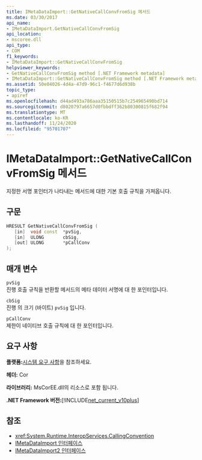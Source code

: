 ```yaml
---
title: IMetaDataImport::GetNativeCallConvFromSig 메서드
ms.date: 03/30/2017
api_name:
- IMetaDataImport.GetNativeCallConvFromSig
api_location:
- mscoree.dll
api_type:
- COM
f1_keywords:
- IMetaDataImport::GetNativeCallConvFromSig
helpviewer_keywords:
- GetNativeCallConvFromSig method [.NET Framework metadata]
- IMetaDataImport::GetNativeCallConvFromSig method [.NET Framework metadata]
ms.assetid: 50e04026-4d4a-47d9-96c1-f4677d6d938b
topic_type:
- apiref
ms.openlocfilehash: d44ad493a786aaa35150515b7c254965490bd714
ms.sourcegitcommit: d8020797a6657d0fbbdff362b80300815f682f94
ms.translationtype: MT
ms.contentlocale: ko-KR
ms.lasthandoff: 11/24/2020
ms.locfileid: "95701707"
---
```

# <a name="imetadataimportgetnativecallconvfromsig-method"></a>IMetaDataImport::GetNativeCallConvFromSig 메서드

지정한 서명 포인터가 나타내는 메서드에 대한 기본 호출 규칙을 가져옵니다.  
  
## <a name="syntax"></a>구문  
  
```cpp  
HRESULT GetNativeCallConvFromSig (  
   [in]  void const  *pvSig,  
   [in]  ULONG       cbSig,  
   [out] ULONG       *pCallConv  
);  
```  
  
## <a name="parameters"></a>매개 변수  

 `pvSig`  
 진행 호출 규칙을 반환할 메서드의 메타 데이터 서명에 대 한 포인터입니다.  
  
 `cbSig`  
 진행 의 크기 (바이트) `pvSig` 입니다.  
  
 `pCallConv`  
 제한이 네이티브 호출 규칙에 대 한 포인터입니다.  
  
## <a name="requirements"></a>요구 사항  

 **플랫폼:**[시스템 요구 사항](../../get-started/system-requirements.md)을 참조하세요.  
  
 **헤더:** Cor  
  
 **라이브러리:** MsCorEE.dll의 리소스로 포함 됩니다.  
  
 **.NET Framework 버전:**[!INCLUDE[net_current_v10plus](../../../../includes/net-current-v10plus-md.md)]  
  
## <a name="see-also"></a>참조

- <xref:System.Runtime.InteropServices.CallingConvention>
- [IMetaDataImport 인터페이스](imetadataimport-interface.md)
- [IMetaDataImport2 인터페이스](imetadataimport2-interface.md)
